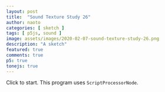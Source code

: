 ```yaml
---
layout: post
title:  "Sound Texture Study 26"
author: naoto
categories: [ sketch ]
tags: [ p5js, sound ]
image: assets/images/2020-02-07-sound-texture-study-26.png
description: "A sketch"
featured: true
comments: true
p5: true
tonejs: true
---
```


<div id = "p5sketch">
  <!-- p5 instance will be created here -->
</div>

Click to start. This program uses `ScriptProcessorNode`.

<script>
// Naoto Hieda
// https://creativecommons.org/licenses/by-sa/3.0/

const replayMode = true;

const vert = `
#ifdef GL_ES
precision highp float;
precision highp int;
#endif
// attributes, in
attribute vec3 aPosition;
attribute vec3 aNormal;
attribute vec2 aTexCoord;
attribute vec4 aVertexColor;

// attributes, out
varying vec3 var_vertPos;
varying vec4 var_vertCol;
varying vec3 var_vertNormal;
varying vec2 var_vertTexCoord;

// matrices
uniform mat4 uModelViewMatrix;
uniform mat4 uProjectionMatrix;
uniform mat3 uNormalMatrix;

void main() {
  gl_Position = uProjectionMatrix * uModelViewMatrix * vec4(aPosition, 1.0);

  // just passing things through
  var_vertPos      = aPosition;
  var_vertCol      = aVertexColor;
  var_vertNormal   = aNormal;
  var_vertTexCoord = aTexCoord;
}
`;

function midiToFreq(m) {
  let tuning = 440;
  return Math.pow(2, (m - 69) / 12) * tuning;
}

let setColorMode = 0;

class ColorScheme {
  constructor(colorString) {
    this.colors = []; {
      let cc = colorString.split("/");
      let cs = cc[cc.length - 1].split("-");
      for (let i in cs) {
        let r = parseInt("0x" + cs[i].substring(0, 2));
        let g = parseInt("0x" + cs[i].substring(2, 4));
        let b = parseInt("0x" + cs[i].substring(4, 6));
        let a = undefined;
        if (cs[i].length == 8) {
          a = parseInt("0x" + cs[i].substring(6, 8));
        }
        this.colors.push({
          r, g, b, a
        });
      }
      this.offset = 0;
    }
  }
  get(i) {
    i = Math.min(this.colors.length - 1, Math.max(0, i));
    return this.colors[(i + this.offset) % this.colors.length];
  }

}

var colorSchemes = [
  new ColorScheme("https://coolors.co/c200fb-ec0868-fc2f00-ec7d10-ffbc0a"),
  new ColorScheme("https://coolors.co/80ffe8-eccbd9-e1eff6-97d2fb-83bcff"),
  new ColorScheme("https://coolors.co/ff0000-00ff00-0000ff-00000000-aaaaaa"),
  new ColorScheme("https://coolors.co/ffffff-808080-000000-333333-aaaaaa"),
];

function setColor(parent, func, index, alpha) {
  let idx = setColorMode;
  let a = colorSchemes[idx].get(index).a;
  if (a == undefined) a = 255;
  if (alpha != undefined) a *= alpha;
  parent[func](colorSchemes[idx].get(index).r, colorSchemes[idx].get(index).g, colorSchemes[idx].get(index).b, a);
}

// https://gist.github.com/gre/1650294/
EasingFunctions = {
  // no easing, no acceleration
  linear: function (t) { return t },
  // accelerating from zero velocity
  easeInQuad: function (t) { return t * t },
  // decelerating to zero velocity
  easeOutQuad: function (t) { return t * (2 - t) },
  // acceleration until halfway, then deceleration
  easeInOutQuad: function (t) { return t < .5 ? 2 * t * t : -1 + (4 - 2 * t) * t },
  // accelerating from zero velocity 
  easeInCubic: function (t) { return t * t * t },
  // decelerating to zero velocity 
  easeOutCubic: function (t) { return (--t) * t * t + 1 },
  // acceleration until halfway, then deceleration 
  easeInOutCubic: function (t) { return t < .5 ? 4 * t * t * t : (t - 1) * (2 * t - 2) * (2 * t - 2) + 1 },
  // accelerating from zero velocity 
  easeInQuart: function (t) { return t * t * t * t },
  // decelerating to zero velocity 
  easeOutQuart: function (t) { return 1 - (--t) * t * t * t },
  // acceleration until halfway, then deceleration
  easeInOutQuart: function (t) { return t < .5 ? 8 * t * t * t * t : 1 - 8 * (--t) * t * t * t },
  // accelerating from zero velocity
  easeInQuint: function (t) { return t * t * t * t * t },
  // decelerating to zero velocity
  easeOutQuint: function (t) { return 1 + (--t) * t * t * t * t },
  // acceleration until halfway, then deceleration
  easeInOutQuint: function (t) { return t < .5 ? 16 * t * t * t * t * t : 1 + 16 * (--t) * t * t * t * t },
  // easeInElastic: function (t) { return (.04 - .04 / t) * Math.sin(25 * t) + 1 },
  // easeOutElastic: function (t) { return .04 * t / (--t) * Math.sin(25 * t) },
  // easeInOutElastic: function (t) { return Math.pow(2, -10*t) * Math.sin((t - .075)*(2+Math.PI)/.3)+1 },
}

const width = 400;
const height = 400;

class Drawer {
  constructor({ c, args }) {
    this.c = c;
    if (args == undefined) {
      args = {};
    }
    if (args.col == undefined) {
      args.col = { bg: Math.floor(Math.random() * 5), fg: Math.floor(Math.random() * 5) };
      if (args.col.bg == args.col.fg) args.col.fg = (args.col.fg + 2) % 5;
    }
    if (args.sides == undefined) {
      args.sides = Math.floor(Math.random() * 3);
      args.rand = [];
      for (let i = 0; i < 8; i++) {
        args.rand.push(Math.random());
      }
    }
    this.args = args;
  }
  draw({ pg, args }) {
    pg.push();
    if (typeof this.c === 'object') {
      this.c.draw(pg, { ...this.args, ...args });
    }
    pg.pop();
  }
}

class LayerGraphics {
  constructor({ p, pgF, pgB }) {
    this.p = p;
    this.pgF = pgF == undefined ? p.createGraphics(width, height, p.WEBGL) : pgF;
    this.pgB = pgB == undefined ? p.createGraphics(width, height, p.WEBGL) : pgB;

    this.bangT = 0;
    this.bangDur = 0.75;
    this.bangCycle = 0;
    this.bangParam = 0;
    this.bangTween = 0;
  }

  bang({ t }) {
    this.bangT = t;
    this.bangParam = Math.floor(Math.random() * 4);
    this.bangCycle = (this.bangCycle + 1) % 2;
  }

  update({ t }) {
    let p = this.p;
    this.bangTween = p.constrain((t - this.bangT) / this.bangDur, 0, 1);
  }
}

class WipeDelayGraphics extends LayerGraphics {
  constructor({ p, pgF, pgB, fore, back, wipe, switcherCallback }) {
    const frag = `
#ifdef GL_ES
precision highp float;
precision highp int;
#endif

uniform float time;
uniform vec4 col;
//uniform vec2 center;   
uniform vec2 resolution;
uniform sampler2D ppixelsR;
uniform sampler2D ppixelsG;
uniform sampler2D ppixelsB;
uniform sampler2D ppixelsM;
varying vec2 vTexCoord;

void main( void ) {
  vec2 uv = gl_FragCoord.xy / resolution.xy;//vTexCoord;
  // uv.y = 1.0 - uv.y;

  vec4 colR = texture2D(ppixelsR, uv);
  vec4 colG = texture2D(ppixelsG, uv);
  vec4 colB = texture2D(ppixelsB, uv);
  vec4 colM = texture2D(ppixelsM, uv);

  gl_FragColor = colR * colM.r + colG * colM.g + colB * colM.b;

}
`;
    super({ p, pgF, pgB });
    this.pgMask = p.createGraphics(width, height, p.WEBGL);
    this.pgM = p.createGraphics(width, height, p.WEBGL);
    this.foreDraw = fore;
    this.backDraw = back;
    this.wipeDraw = wipe;
    this.next = undefined;
    this.nextWipe = undefined;
    this.bangDur = 1.5;
    this.switcherCallback = switcherCallback;
    this.pShader = new p5.Shader(p._renderer, vert, frag);
    // this.lastUpdateFrame = -1;
  }

  bang({ t, next, wipe }) {
    this.next = next;
    this.nextWipe = wipe;
    // super.bang({ t });
    this.bangT = t;
  }

  update({ t }) {
    let p = this.p;
    // if (p.frameCount <= this.lastUpdateFrame) {
    //   return;
    // }
    // this.lastUpdateFrame = p.frameCount;
    super.update({ t });

    if (this.next != undefined && this.bangTween >= 0.5) {
      this.bangParam = Math.floor(Math.random() * 4);
      this.bangCycle = (this.bangCycle + 1) % 2;
      if (this.wipeDraw.c.isWipe) {
        this.foreDraw = this.backDraw;
        this.backDraw = this.next;
      }
      this.next = undefined;

      this.wipeDraw = this.nextWipe;
      this.nextWipe = undefined;
      this.switcherCallback();
    }

    setColorMode = 0;
    this.backDraw.draw({ pg: this.pgB });
    this.foreDraw.draw({ pg: this.pgF });
    setColorMode = 2;
    let tw = 0;
    if (this.bangTween < 0.5) {
      tw = this.bangTween + 0.5;
    }
    else {
      tw = this.bangTween - 0.5;
    }
    let args = { tw, bangParam: this.bangParam };
    this.pgMask.push();
    this.wipeDraw.draw({ pg: this.pgMask, args });
    this.pgMask.pop();
    setColorMode = 0;
  }

  draw({ pg }) {
    const p = this.p;

    this.pShader.setUniform("ppixelsR", this.pgF);
    this.pShader.setUniform("ppixelsG", this.pgM);
    this.pShader.setUniform("ppixelsB", this.pgB);
    this.pShader.setUniform("ppixelsM", this.pgMask);
    this.pShader.setUniform("resolution", [width * p.pixelDensity(), height * p.pixelDensity()]);
    pg.push();
    pg.shader(this.pShader);
    pg.noStroke();
    pg.fill(255);
    pg.rect(-width / 2, -height / 2, width, height);
    pg.resetShader();
    pg.pop();
  }
}

class ClockWipe {
  constructor({ p }) {
    this.p = p;
    this.isWipe = true;
    this.name = 'ClockWipe';
  }
  draw(pg, args) {
    const p = this.p
    const { col, sides, rand, tw, bangParam } = args;
    pg.push();
    setColor(pg, 'background', col.bg);
    // pg.translate(pg.width / 2, pg.height / 2);
    pg.noStroke();
    let rate0 = 0;
    let rate1 = 0;
    let r1 = pg.width / 2;
    let rMax = pg.width * 2;
    let rr = 0;
    // if (rand[4] < 0.5) {
    //   r1 = pg.width * 2;
    // }
    let halfRate = col.mg == undefined ? 1 / 2 : 1 / 3;
    const halfRateDiv = Math.floor(rand[0] * 5 + 1);
    halfRate /= halfRateDiv;
    if (rand[3] < 0.5) {
      this.isWipe = true;
    }
    else {
      this.isWipe = false;
    }
    if (tw <= 0.5) {
      const etw = EasingFunctions.easeInOutCubic(tw * 2);
      rate0 = etw * halfRate * 2;
      rate1 = etw * halfRate;
    }
    else {
      const etw = EasingFunctions.easeInOutCubic(tw * 2 - 1);
      if (this.isWipe) {
        rate0 = p.map(etw, 0, 1, 2 * halfRate, 1);
        rate1 = p.map(etw, 0, 1, 1 * halfRate, 1);
        r1 = p.map(etw, 0, 1, r1, rMax);
      }
      else {
        if (rand[5] < 0.5) {
          rate0 = p.map(etw, 0, 1, 2 * halfRate, 0);
          rate1 = p.map(etw, 0, 1, 1 * halfRate, 0);
        }
        else {
          rate0 = 2 * halfRate;
          rate1 = 1 * halfRate;
          rr = p.map(etw, 0, 1, 0, 1);
        }
      }
    }
    function drawArc(r0, r1, rate) {
      const n = 64;
      const sign = bangParam % 2 == 0 ? -1 : 1;
      pg.beginShape(p.TRIANGLE_STRIP);
      for (let i = 0; i <= n; i++) {
        let theta = sign * i / n * Math.PI * 2 * rate - Math.PI / 2;
        let x = r0 * Math.cos(theta);
        let y = r0 * Math.sin(theta);
        pg.vertex(x, y);
        x = r1 * Math.cos(theta);
        y = r1 * Math.sin(theta);
        pg.vertex(x, y);
      }
      pg.endShape();
    }
    const N = Math.floor(4 * rand[1]);
    const M = Math.floor(rand[6] * halfRateDiv + 1);
    for (let i = 0; i <= N; i++) {
      const R1 = p.map(i, 0, N + 1, 0, r1);
      const R0 = p.lerp(p.map(i - 1, 0, N + 1, 0, r1), R1, rr);
      for (let j = 0; j < M; j++) {
        pg.push();
        pg.rotate((i + j) * halfRate * Math.PI * 4 - ((i * 0.25 + 1) * p.millis() * 0.001 + rand[2]) * Math.PI * 0.25);
        if (col.mg != undefined) {
          setColor(pg, 'fill', col.mg);
          drawArc(R0, R1, rate0);
        }
        pg.rotate(halfRate * Math.PI * 4);
        setColor(pg, 'fill', col.fg);
        drawArc(R0, R1, rate1);
        pg.pop();
      }
    }
    pg.pop();
  }
}

class Cube {
  constructor({ p }) {
    this.p = p;
    this.isWipe = false;
    this.name = 'Cube';
  }
  doWipe(rand) {
    return rand[0] < 0.5;
  }
  draw(pg, args) {
    const p = this.p
    const { col, sides, rand, tw, bangParam } = args;
    const t = p.millis() * 0.001;
    let tween;
    this.isWipe = this.doWipe(rand);
    if (tw <= 0.5) {
      tween = EasingFunctions.easeInOutCubic(tw * 2);
    }
    else {
      if (this.doWipe(rand)) {
        tween = EasingFunctions.easeInOutCubic(p.map(tw, 0.5, 1, 1, 3));
      }
      else {
        tween = EasingFunctions.easeInOutCubic(p.map(tw, 0.5, 1, 1, 0));
      }
    }

    const draw = (R, tween) => {
      pg.push();
      let scz = 1;
      if (tw > 0.5 && this.doWipe(rand)) {
        scz = EasingFunctions.easeInOutCubic(p.map(tw, 0.5, 1, 1, 0.1));
      }
      pg.scale(1, 1, scz);

      pg.rotateX(t);
      pg.rotateY(t * 0.5);
      pg.box(R);
      pg.pop();
    }

    pg.push();
    let fading = 1;
    if (tw > 0.5) {
      fading = p.map(tw, 0.5, 1, 1, 0);
    }
    let mode = 'stroke';
    // let mode = 'fill';
    if (mode == 'stroke') {
      pg.noFill();
      pg.strokeWeight(width * 0.05 * fading);
    }
    else {
      pg.noStroke();
    }
    setColor(pg, 'background', col.bg);
    if (col.mg != undefined) {
      setColor(pg, mode, col.mg);
      draw(pg.width * 0.5 * 1.05 * tween);
    }
    pg.noStroke();
    if (this.doWipe(rand) == false && rand[1] < 10.5) {
      pg.normalMaterial();
    }
    else {
      setColor(pg, 'fill', col.fg);
    }
    draw(pg.width * 0.5 * tween);
    pg.pop();
  }
}


class Osc {
  constructor({ p }) {
    this.p = p;
    this.name = 'Osc';
    const frag = `
#ifdef GL_ES
precision highp float;
precision highp int;
#endif

uniform float t;
uniform float freq;
uniform vec4 col0;
uniform vec4 col1;
//uniform vec2 center;   
uniform vec2 resolution;
varying vec2 vTexCoord;

void main( void ) {
  vec2 uv = gl_FragCoord.xy / resolution.xy;
  float c = 0.5 + 0.5 * sin(freq * uv.x * 2.0 * 3.1415 + t);
  gl_FragColor = mix(col0, col1, c);
}
`;
    this.pShader = new p5.Shader(p._renderer, vert, frag);
  }

  draw(pg, args) {
    const p = this.p;
    const { col, sides, rand, tw, bangParam } = args;

    this.pShader.setUniform('t', p.millis() * 0.001);
    this.pShader.setUniform('freq', Math.floor(rand[0] * 8));
    let i0 = col.bg;
    this.pShader.setUniform('col0', [colorSchemes[0].get(i0).r / 255, colorSchemes[0].get(i0).g / 255, colorSchemes[0].get(i0).b / 255, 1]);
    let i1 = col.fg;
    this.pShader.setUniform('col1', [colorSchemes[0].get(i1).r / 255, colorSchemes[0].get(i1).g / 255, colorSchemes[0].get(i1).b / 255, 1]);
    // this.pShader.setUniform('col0', [1, 0, 0, 1]);
    // this.pShader.setUniform('col1', [0, 1, 1, 1]);
    this.pShader.setUniform('resolution', [width * p.pixelDensity(), height * p.pixelDensity()]);
    pg.push();
    pg.shader(this.pShader);
    pg.noStroke();
    pg.fill(255);
    pg.rect(-width / 2, -height / 2, width, height);
    pg.resetShader();
    pg.pop();
  }
}

class CircleGridMove {
  constructor({ p }) {
    this.p = p;
    this.name = 'CircleGridMove';
  }
  draw(pg, args) {
    const p = this.p;
    const { col, sides, rand, tw, bangParam } = args;
    pg.push();
    setColor(pg, 'background', col.bg);
    setColor(pg, 'fill', col.fg);
    pg.noStroke();
    const n = sides + 1;
    const r = pg.width / n / 4;
    const t = p.millis() * 0.001;
    // pg.translate(pg.width / 2, pg.height / 2);
    pg.rotate(sides * Math.PI / 4);
    for (let j = -n - 1; j <= n + 1; j++) {
      const sj = rand[0] > 0.5 ? (j + n + 1) / (2 * n + 2) : 0;
      const tww = p.constrain(p.map(t % 1, 0, 1 - sj, 0, 1), 0, 1);
      const dt = EasingFunctions.easeInOutCubic(tww) * pg.width / 2 / n;
      for (let i = -n - 1; i <= n + 1; i++) {
        pg.push();
        const dx = (i + n + 1) % 2 == Math.floor(t) % 2 ? dt : 0;
        pg.translate(pg.width / 2 / n * j + dx, pg.width / 2 / n * i);
        pg.ellipse(0, 0, r, r);
        pg.pop();
      }
    }
    pg.pop();
  }
}

class SquareGridRotate {
  constructor({ p }) {
    this.p = p;
    this.name = 'SquareGridRotate';
  }
  draw(pg, args) {
    const p = this.p
    const { col, sides, rand, tw, bangParam } = args;
    pg.push();
    const n = sides + 1;
    const r = pg.width / n / 4 * Math.sqrt(2);

    const t = p.millis() * 0.001;
    if ((t + 1) % 4 < 2) {
      setColor(pg, 'background', col.bg);
      setColor(pg, 'fill', col.fg);
    }
    else {
      setColor(pg, 'background', col.fg);
      setColor(pg, 'fill', col.bg);
      pg.translate(pg.width / 2 / n * 0.5, pg.width / 2 / n * 0.5);
    }
    pg.noStroke();
    pg.rectMode(p.CENTER);
    // pg.translate(pg.width / 2, pg.height / 2);
    for (let i = -n; i <= n; i++) {
      for (let j = -n; j <= n; j++) {
        pg.push();
        pg.translate(pg.width / 2 / n * j, pg.width / 2 / n * i);
        pg.rotate((EasingFunctions.easeInOutQuint(t % 1) + Math.floor(t)) / 4 * Math.PI);
        pg.rect(0, 0, r, r);
        pg.pop();
      }
    }
    pg.pop();
  }
}

class SquareGrid {
  constructor({ p }) {
    this.p = p;
    this.name = 'SquareGrid';
  }
  draw(pg, args) {
    const p = this.p
    const { col, sides, rand, tw, bangParam } = args;
    pg.push();
    const n = sides + 1;
    const r = pg.width / n / 4 * Math.sqrt(2);

    const t = p.millis() * 0.001;
    setColor(pg, 'background', col.bg);
    setColor(pg, 'fill', col.fg);
    pg.noStroke();
    pg.rectMode(p.CENTER);
    // pg.translate(pg.width / 2, pg.height / 2);
    pg.rotate(Math.PI / 2 * sides);
    for (let j = -n - 1; j <= n + 1; j++) {
      const sj = rand[0] > 0.5 ? (j + n + 1) / (2 * n + 2) : 0;
      const tww = p.constrain(p.map(t % 1, 0, 1 - sj, 0, 1), 0, 1);
      const dt = EasingFunctions.easeInOutCubic(tww) * pg.width / 2 / n;
      for (let i = -n - 1; i <= n + 1; i++) {
        pg.push();
        const dx = (i + n + 1) % 2 == Math.floor(t) % 2 ? dt : 0;
        pg.translate(pg.width / 2 / n * j + dx, pg.width / 2 / n * i);
        pg.rotate(Math.PI / 4 * sides);
        pg.rect(0, 0, r, r);
        pg.pop();
      }
    }
    pg.pop();
  }
}

const s = (p) => {
  const wipeDraws = [
    new Cube({ p }),
    // new ClockWipe({ p }),
    // new ShapeExpandWipe({ p }),
    // new ShapeExpandReturn({ p }),
  ];
  let solidDraws = [
    new Osc({ p }),
    new SquareGrid({ p }),
    new CircleGridMove({ p }),
    new SquareGridRotate({ p }),
  ];
  const synths = {};
  const feedbackLoop = new FeedbackLoop();

  let freq = 0, freqLerped = 0;
  let pointer = 0;
  let codeInput;
  let tokens = [];

  let isPlaying = false;
  let prevChar = '';

  let codeBase = 'n';
  let pastCommands = [];

  let wipe0;
  let turn;

  let diffDrawer;

  const history = [];
  const savedHistory = ["d<<<<<<n>>>>>>", "d<<<<<<10m>>>>>>", "d<<<<<10m=>>>>>", "d<<<<10<m=*2m=>>>>>", "d<<10<<m====*2m====>>>>", "d<<10<<+10m====*2m====>>>>", "d<<10<<+10m====*2[====>>>>"];
  let curHistory = 0;

  p.setup = () => {
    p.createCanvas(width, height, p.WEBGL);
    p.frameRate(60);

    wipe0 = new WipeDelayGraphics({
      p,
      switcherCallback: p.switcherCallback,
      fore: new Drawer({ c: solidDraws[1] }),
      back: new Drawer({ c: solidDraws[0] }),
      wipe: new Drawer({
        c: wipeDraws[0], args: { col: { bg: 0, fg: 2, mg: 1 } }
      })
    });

    turn = wipe0;

    diffDrawer = new Drawer({ c: solidDraws[2] });

    synths['~'] = new Tone.Synth({
      oscillator: { type: 'triangle' }
    }).toMaster();
    synths['a'] = new Tone.AMSynth().toMaster();
    synths['f'] = new Tone.FMSynth().toMaster();
    synths['N'] = new Tone.Synth({
      oscillator: { type: 'sawtooth' }
    }).toMaster();
    synths['^'] = new Tone.Synth({
      oscillator: { type: 'triangle' }
    }).toMaster();
    synths['['] = new Tone.Synth({
      oscillator: { type: 'square' }
    }).toMaster();
    synths['p'] = new Tone.PluckSynth().toMaster();
    synths['m'] = new Tone.MetalSynth().toMaster();
    synths['n'] = new Tone.NoiseSynth().toMaster();

    if (replayMode == false) {
      codeInput = p.createInput(codeBase);
      codeInput.size(p.width * 1.5);
    }
  }

  p.mouseClicked = () => {
    runButtonClicked();
  }

  let node;
  let curPattern = 0;
  let curDraw = 0;

  p.switcherCallback = () => {
    diffDrawer = new Drawer({
      c: solidDraws[Math.floor(solidDraws.length * Math.random())],
     });
  }
  p.draw = () => {
    let t = p.millis() * 0.001;

    if (isPlaying) {
      freqLerped = p.lerp(freqLerped, freq, 0.3);
      if (pointer < tokens.length) {
        lastNode = node;
        node = tokens[pointer];
        execute(node);
      } else {
        isPlaying = false;
        if (replayMode) {
          curPattern = (curPattern + 1) % wipeDraws.length;
          curDraw = (curDraw + 1) % solidDraws.length;
          turn = wipe0;
          next = new Drawer({ c: solidDraws[curDraw] })
          wipe0.bang({
            t, next,
            wipe: new Drawer({
              c: wipeDraws[curPattern],
              args: {
                col: { bg: 0, fg: 2, mg: Math.random() > 0.5 ? 1 : undefined }
              }
            })
          });
          setTimeout(() => {
            curHistory++;
            if (curHistory < savedHistory.length) {
              runButtonClicked();
            }
            else {
              curHistory = 0;
            }
          }, 500);
        }
      }
    } else {
      for (const key in synths) {
        synths[key].triggerRelease();
      }
      prevChar = '';
    }

    if (!isNaN(node)) {
      pastCommands.push(freq);
    } else {
      pastCommands.push(node);
    }
    if (pastCommands.length > 15 * 15) pastCommands.shift();
    pointer++;

    turn.freq = freq;
    turn.update({ t });

    diffDrawer.draw({ pg: turn.pgM });

    p.background(0);
    turn.draw({ pg: p });
  }

  let isSetup = false;
  let runButtonClicked = () => {
    isPlaying = true;
    if (isSetup == false) {
      feedbackLoop.setup();

      for (const key in synths) {
        synths[key].connect(feedbackLoop.feedbackDelay);
      }
      isSetup = true;
    }
    let code;
    if (replayMode) {
      code = savedHistory[curHistory];
    }
    else {
      code = codeInput.value();
    }
    let unbalancedBrackets = (code.split("<").length - 1) - (code.split(">").length - 1);
    if (unbalancedBrackets > 0) {
      code += '>'.repeat(unbalancedBrackets);
    }
    if (replayMode == false) {
      if (history.length == 0 || history[history.length - 1] != code) {
        history.push(code);
        console.log(history);
      }
    }
    code = unpack(code);

    while (code.indexOf('<') > -1) {
      code = unpack(code);
    }

    let lex = code.match(/(\D+)|[+-]?(\d*[.])?\d+/gi);
    parse(lex);
  }

  let unpack = (code, index) => {
    let pointer = 0;
    let result = '';
    let start = 0;
    let end = 0;
    let stack = 0;

    let peek = () => {
      return code[pointer];
    }

    let consume = () => {
      pointer++;
    }

    while (pointer < code.length) {
      let t = peek();
      if (t === "<") {
        if (stack == 0) {
          start = pointer;
        }
        stack++;
      } else if (t === ">") {
        end = pointer;
        stack--;
        if (stack == 0) {
          result += code.slice(start + 1, end).repeat(2);
        }
      } else {
        if (stack == 0) {
          result += t;
        }
      }
      consume();
    }

    return result;
  }

  let parse = (l) => {
    pointer = 0;
    tokens = [];
    if (l) {
      for (let i = 0; i < l.length; i++) {
        if (isNaN(l[i])) {
          let chars = l[i].split('');
          for (let j = 0; j < chars.length; j++) {
            tokens.push(chars[j]);
          }
        } else {
          tokens.push(l[i]);
        }
      }
    }
  }

  const execute = (t) => {
    if (t != prevChar) {
      if (isNaN(t)) {
        switch (t) {
          case '~':
          case 'a':
          case 'f':
          case 'N':
          case '^':
          case '[':
          case 'p':
          case 'm':
            curSynth = t;
            if (t == 'm') {
              synths[t].triggerAttack();
            } else {
              synths[t].triggerAttack(midiToFreq(freq));
            }
            for (const key in synths) {
              if (key != t) {
                synths[key].triggerRelease();
              }
            }
            break;
          case '=':
            curSynth = '';
            for (const key in synths) {
              synths[key].triggerRelease();
            }
            break;
          case 'd':
            if (feedbackLoop.feedbackDelay) {
              feedbackLoop.feedbackDelay.feedback.linearRampTo(0.7, 1 / 30);
            }
            break;
          case 'b':
            if (feedbackLoop.feedbackDelay) {
              feedbackLoop.feedbackDelay.feedback.linearRampTo(0, 1 / 30);
            }
            break;
          case '+':
          case '-':
          case '*':
          case '/':
          case '<':
          case '>':
            break;
          default:
            curSynth = 'n';
            for (const key in synths) {
              synths[key].triggerRelease();
            }
            synths.n.triggerAttack();
        }
      } else {
        if (prevChar == "+") {
          freq += parseFloat(t);
        } else if (prevChar == "-") {
          freq -= parseFloat(t);
        } else if (prevChar == "*") {
          freq *= parseFloat(t);
        } else if (prevChar == "/") {
          freq /= parseFloat(t);
        } else {
          freq = parseFloat(t);
        }

        // if (freq == 0) freq = p.random(110);

        let f = midiToFreq(freq);
        if (isNaN(f) == false && f < 1e5) {
          for (const key in synths) {
            if (key != 'n' && key != 'p') {
              synths[key].frequency.setValueAtTime(f);
            }
          }
        }
      }
    }
    prevChar = t;
  }
}

class FeedbackLoop {
  constructor() {
    this.isSetup = false;
    this.bufferSize = 1024;
    this.effectiveBufferSize = this.bufferSize;
    this.amp = 0.5;
  }
  setup() {
    if (this.isSetup) return;

    this.feedback = Tone.context.createScriptProcessor(this.bufferSize, 1, 1);
    this.feedbackDelay = new Tone.FeedbackDelay(0.1, 0.0).connect(this.feedback);
    this.feedback.onaudioprocess = (e) => {
      let a = e.inputBuffer.getChannelData(0);
      let output = e.outputBuffer.getChannelData(0);
      for (let i = 0; i < this.bufferSize; i++) {
        output[i] = a[i % this.effectiveBufferSize] * this.amp;
      }
    }

    this.feedback.connect(Tone.Master);
    this.isSetup = true;
  }
}

let myp5 = new p5(s, document.getElementById('p5sketch'));
</script>